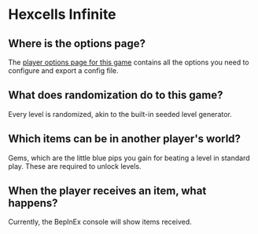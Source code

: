 # Hexcells Infinite

## Where is the options page?

The [player options page for this game](../player-options) contains all the options you need to configure and export a
config file.

## What does randomization do to this game?

Every level is randomized, akin to the built-in seeded level generator.

## Which items can be in another player's world?

Gems, which are the little blue pips you gain for beating a level in standard play. These are required to unlock levels.

## When the player receives an item, what happens?

Currently, the BepInEx console will show items received.
